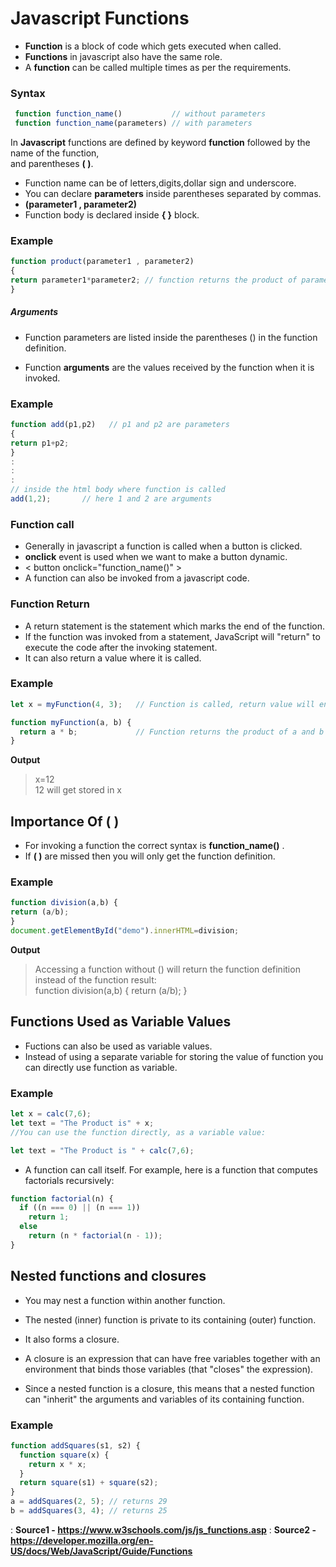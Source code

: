 # Javascript Functions

- **Function** is a block of code which gets executed when called.
- **Functions** in javascript also have the same role.
- A **function** can be called multiple times as per the requirements.

### Syntax
```js
 function function_name()           // without parameters
 function function_name(parameters) // with parameters
```
In **Javascript** functions are defined by keyword **function** followed by the name of the function,  
and parentheses **( )**.  

- Function name can be of letters,digits,dollar sign and underscore.
- You can declare **parameters** inside parentheses separated by commas.  
- **(parameter1 , parameter2)**
- Function body is declared inside **{ }** block.
### Example
```js
function product(parameter1 , parameter2)
{
return parameter1*parameter2; // function returns the product of parameter1 andparameter2 
}
```
##### Arguments
- Function parameters are listed inside the parentheses () in the function definition.

- Function **arguments** are the values received by the function when it is invoked.
### Example
```js
function add(p1,p2)   // p1 and p2 are parameters 
{
return p1+p2;
}
:
:
: 
// inside the html body where function is called
add(1,2);       // here 1 and 2 are arguments
```
### Function call
- Generally in javascript a function is called when a button is clicked.
- **onclick** event is used when we want to make a button dynamic.
-  < button onclick="function_name()" >
- A function can also be invoked from a javascript code.

### Function Return 
- A return statement is the statement which marks the end of the function.  
- If the function was invoked from a statement, JavaScript will "return" to execute the code after the invoking statement.
- It can also return a value where it is called.
### Example
```js
let x = myFunction(4, 3);   // Function is called, return value will end up in x

function myFunction(a, b) {
  return a * b;             // Function returns the product of a and b
}
```
**Output**
> x=12  
> 12 will get stored in x

## **Importance Of ( )**
- For invoking a function the correct syntax is **function_name()** .
- If **( )** are missed then you will only get the function definition.
### Example
```js
function division(a,b) { 
return (a/b); 
}
document.getElementById("demo").innerHTML=division;
```
**Output**
> Accessing a function without () will return the function definition instead of the function result:  
> function division(a,b) { return (a/b); }

## **Functions Used as Variable Values**
- Fuctions can also be used as variable values.
- Instead of using a separate variable for storing the value of function 
   you can directly use function as variable.
### Example
```js
let x = calc(7,6);
let text = "The Product is" + x;
//You can use the function directly, as a variable value:

let text = "The Product is " + calc(7,6);
```
- A function can call itself. For example, here is a function that computes factorials recursively:
```js
function factorial(n) {
  if ((n === 0) || (n === 1))
    return 1;
  else
    return (n * factorial(n - 1));
}
``` 
## **Nested functions and closures**

- You may nest a function within another function.
- The nested (inner) function is private to its containing (outer) function.

- It also forms a closure.
- A closure is an expression that can have free variables together with an environment that binds those variables (that "closes" the expression).
- Since a nested function is a closure, this means that a nested function can "inherit" the arguments and variables of its containing function.  
### Example
```js
function addSquares(s1, s2) {
  function square(x) {
    return x * x;
  }
  return square(s1) + square(s2);
}
a = addSquares(2, 5); // returns 29
b = addSquares(3, 4); // returns 25
```
: **Source1 - https://www.w3schools.com/js/js_functions.asp**
: **Source2 - https://developer.mozilla.org/en-US/docs/Web/JavaScript/Guide/Functions**
